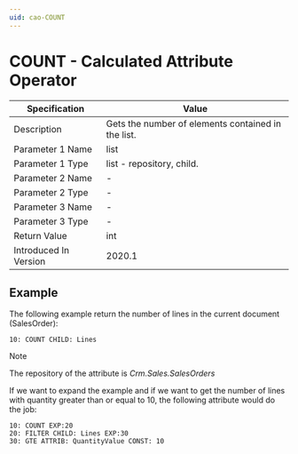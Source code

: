 ```yaml
---
uid: cao-COUNT
---
```


# COUNT - Calculated Attribute Operator

| Specification         | Value                                                        |
| --------------------- | ------------------------------------------------------------ |
| Description           | Gets the number of elements contained in the list.           |
| Parameter 1 Name      | list                                                         |
| Parameter 1 Type      | list - repository, child.                                    |
| Parameter 2 Name      | -                                                            |
| Parameter 2 Type      | -                                                            |
| Parameter 3 Name      | -                                                            |
| Parameter 3 Type      | -                                                            |
| Return Value          | int                                                          |
| Introduced In Version | 2020.1                                                       |

## Example

The following example return the number of lines in the current document (SalesOrder):

```
10: COUNT CHILD: Lines
```

> [!NOTE]
> The repository of the attribute is *Crm.Sales.SalesOrders*

If we want to expand the example and if we want to get the number of  lines with quantity greater than or equal to 10, the following attribute would do the job:

```
10: COUNT EXP:20
20: FILTER CHILD: Lines EXP:30
30: GTE ATTRIB: QuantityValue CONST: 10
```
